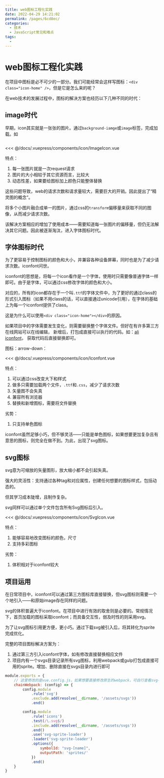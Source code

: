 ```yaml
---
title: web图标工程化实践
date: 2022-04-29 14:21:02
permalink: /pages/6cd8ec/
categories:
  - 技术
  - JavaScript常见和难点
tags:
  - 
---
```


# web图标工程化实践

在项目中图标是必不可少的一部分。我们可能经常会这样写图标：`<div class="icon-home" />`，但是它是怎么来的呢？

在web技术的发展过程中，图标的解决方案也经历以下几种不同的时代：

<!-- more -->

## image时代

早期，icon其实就是一张张的图片。通过`background-iamge`或`image`标签，完成加载。如

<div style="display: flex; justify-content: center">
    <icon-ImageIcon />
</div>

<<< @/docs/.vuepress/components/icon/ImageIcon.vue

特点：
1. 每一张图片就是一次request请求
2. 图片的大小相较于其它资源而言，比较大
3. 动态性差，如果要给图标加上颜色只能整体替换

这些问题导致，web的请求次数和请求量较大，需要巨大的开销。因此提出了“精灵图的概念”。

将多个小图片融合成单一的图片，通过css的`transform`偏移量来获取不同的图像，从而减少请求次数。

该解决方案相应的增加了使用成本——需要知道每一张图片的偏移量，但仍无法解决其它问题。因此被逐渐淘汰，进入字体图标时代。

## 字体图标时代

为了更容易于控制图标的颜色和大小，并兼容各种设备屏幕，同时也是为了减少请求次数。iconfont问世。

iconfont的思想是，将每一个icon看作是一个字体，使用时只需要像普通字体一样即可。由于是字体，可以通过css修改字体的颜色和大小。

对应的，所有的icon都存在于一个叫`.ttf`的字体文件中，为了更好的通过class的形式引入图标（如果不用class的话，可以直接通过unicode引用），在字体的基础上为每一个iconfont提供了class。

这是为什么可以使用`<div class="icon-home"></div>`的原因。

如果项目中的字体需要发生变化，则需要替换整个字体文件。但好在有许多第三方在线网站可以在线编辑，
新增后，打包成直接可以执行的代码。如：[ali iconfont](https://www.iconfont.cn/?spm=a313x.7781069.1998910419.d4d0a486a)，
获取代码后直接替换即可。

图标：arrow-down：<icon-Iconfont />

<<< @/docs/.vuepress/components/icon/Iconfont.vue

特点：
1. 可以通过css改变大下和样式
2. 做多只需要加载两个文件，`.ttf`和`.css`，减少了请求次数
3. 矢量图不会失真
4. 兼容所有浏览器
5. 替换和新增图标，需要将文件替换

劣势：
1. 只支持单色图标

iconfont虽然足够小巧，但不够灵活——只能是单色图标，如果想要更加复杂且有意思的图标，则完全在做不到。为此，出现了svg图标。

## svg图标

svg意为可缩放的矢量图形，放大缩小都不会引起失真。

强大的灵活性：支持通过各种tag和对应属性，创建任何想要的图标样式，包括动态的。

但其学习成本陡增，且制作复杂。

svg同样可以通过单个文件包含所有Svg图标后引入。

<icon-SvgIcon />

<<< @/docs/.vuepress/components/icon/SvgIcon.vue

特点：
1. 能够容易地改变图标的颜色，尺寸
2. 支持多彩图标

劣势：
1. 体积相对于iconfont较大

## 项目运用

在日常项目中，iconfont可以通过第三方图标库直接替换，但svg图标则需要一个个地引入——和原始image存在同样的问题。

svg的体积普遍大于iconfont。在项目中进行有效的取舍则是必要的。常规情况下，首页加载的图标采取iconfont；而具备交互性，弱及时性的则采用svg。

为了让svg图标引用更方便，更小巧。通过下载svg被引入后，将其转化为sprite完成优化。

完整的项目图标解决方案为：
1. 通过第三方引入iconfont字体，如有修改直接替换相应文件
2. 项目内有一个svgs目录记录所有svg图标，利用webpack或gulp打包成直接可用的sprite。增加、删除直接在svgs目录内进行即可

```javascript
module.exports = {
    // 这里修改的是vue.config.js，如果想要直接修改原生的webpack，可自行查看svg-sprite-loader使用方法
    chainWebpack: (config) => {
        config.module
            .rule('svg')
            .exclude.add(resolve(__dirname, '/assets/svgs'))
            .end()

        config.module
            .rule('icons')
            .test(/\.svg$/)
            .include.add(resolve(__dirname, '/assets/svgs'))
            .end()
            .use('svg-sprite-loader')
            .loader('svg-sprite-loader')
            .options({
                symbolId: "svg-[name]",
                outputPath: 'sprites/'
            })
            .end()
    }
}
```

<div style="display: flex">
    <icon-index style="margin-right: 2rem" />
    <icon-index icon="svg-alipay" />
</div>
